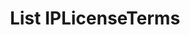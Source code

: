 ---
title: List IPLicenseTerms
excerpt: Retrieve a paginated, filtered list of IPLicenseTerms
api:
  file: swagger.yaml
  operationId: post_api-v2-licenses-ip-terms
hidden: false
---